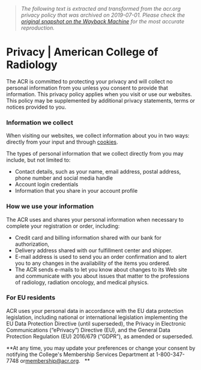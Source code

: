 > *The following text is extracted and transformed from the acr.org privacy policy that was archived on 2019-07-01. Please check the [original snapshot on the Wayback Machine](https://web.archive.org/web/20190701161823id_/https%3A//www.acr.org/Privacy) for the most accurate reproduction.*

# Privacy | American College of Radiology

The ACR is committed to protecting your privacy and will collect no personal information from you unless you consent to provide that information. This privacy policy applies when you visit or use our websites. This policy may be supplemented by additional privacy statements, terms or notices provided to you.

### Information we collect

When visiting our websites, we collect information about you in two ways: directly from your input and through [cookies](https://web.archive.org/CookiePolicy).

The types of personal information that we collect directly from you may include, but not limited to: 

  * Contact details, such as your name, email address, postal address, phone number and social media handle
  * Account login credentials
  * Information that you share in your account profile



### How we use your information

The ACR uses and shares your personal information when necessary to complete your registration or order, including: 

  * Credit card and billing information shared with our bank for authorization, 
  * Delivery address shared with our fulfillment center and shipper. 
  * E-mail address is used to send you an order confirmation and to alert you to any changes in the availability of the items you ordered. 
  * The ACR sends e-mails to let you know about changes to its Web site and communicate with you about issues that matter to the professions of radiology, radiation oncology, and medical physics. 



### For EU residents 

ACR uses your personal data in accordance with the EU data protection legislation, including national or international legislation implementing the EU Data Protection Directive (until superseded), the Privacy in Electronic Communications (“ePrivacy”) Directive (EU), and the General Data Protection Regulation (EU) 2016/679 (“GDPR”), as amended or superseded. 

**At any time, you may update your preferences or change your consent by notifying the College's Membership Services Department at 1-800-347-7748 or[membership@acr.org](mailto:membership@acr.org).   **



